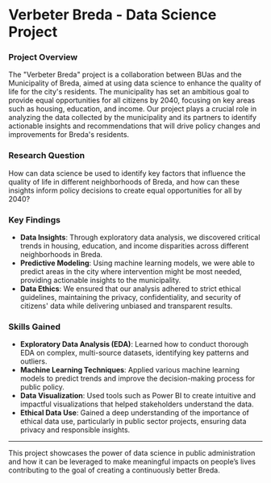 # **Verbeter Breda - Data Science Project**

### **Project Overview**
The "Verbeter Breda" project is a collaboration between BUas and the Municipality of Breda, aimed at using data science to enhance the quality of life for the city's residents. The municipality has set an ambitious goal to provide equal opportunities for all citizens by 2040, focusing on key areas such as housing, education, and income. Our project plays a crucial role in analyzing the data collected by the municipality and its partners to identify actionable insights and recommendations that will drive policy changes and improvements for Breda's residents.

### **Research Question**
How can data science be used to identify key factors that influence the quality of life in different neighborhoods of Breda, and how can these insights inform policy decisions to create equal opportunities for all by 2040?

### **Key Findings**
- **Data Insights**: Through exploratory data analysis, we discovered critical trends in housing, education, and income disparities across different neighborhoods in Breda.
- **Predictive Modeling**: Using machine learning models, we were able to predict areas in the city where intervention might be most needed, providing actionable insights to the municipality.
- **Data Ethics**: We ensured that our analysis adhered to strict ethical guidelines, maintaining the privacy, confidentiality, and security of citizens' data while delivering unbiased and transparent results.

### **Skills Gained**
- **Exploratory Data Analysis (EDA)**: Learned how to conduct thorough EDA on complex, multi-source datasets, identifying key patterns and outliers.
- **Machine Learning Techniques**: Applied various machine learning models to predict trends and improve the decision-making process for public policy.
- **Data Visualization**: Used tools such as Power BI to create intuitive and impactful visualizations that helped stakeholders understand the data.
- **Ethical Data Use**: Gained a deep understanding of the importance of ethical data use, particularly in public sector projects, ensuring data privacy and responsible insights.

---
This project showcases the power of data science in public administration and how it can be leveraged to make meaningful impacts on people’s lives contributing to the goal of creating a continuously better Breda.
